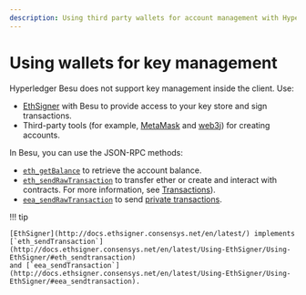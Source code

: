 ```yaml
---
description: Using third party wallets for account management with Hyperledger Besu
---
```


# Using wallets for key management

Hyperledger Besu does not support key management inside the client. Use:

* [EthSigner](http://docs.ethsigner.consensys.net/en/latest/) with Besu to provide access to your
  key store and sign transactions.
* Third-party tools (for example, [MetaMask](https://metamask.io/) and [web3j](https://web3j.io/))
  for creating accounts.

In Besu, you can use the JSON-RPC methods:

* [`eth_getBalance`](../../Reference/API-Methods.md#eth_getbalance) to retrieve the account balance.
* [`eth_sendRawTransaction`](../../Reference/API-Methods.md#eth_sendrawtransaction) to transfer
  ether or create and interact with contracts. For more information, see
  [Transactions](../send-transactions.md#transactions)).
* [`eea_sendRawTransaction`](../../Reference/API-Methods.md#eea_sendrawtransaction) to send
  [private transactions](../../private-networks/how-to/send-transactions/private-transactions.md).

!!! tip

    [EthSigner](http://docs.ethsigner.consensys.net/en/latest/) implements
    [`eth_sendTransaction`](http://docs.ethsigner.consensys.net/en/latest/Using-EthSigner/Using-EthSigner/#eth_sendtransaction)
    and [`eea_sendTransaction`](http://docs.ethsigner.consensys.net/en/latest/Using-EthSigner/Using-EthSigner/#eea_sendtransaction).
